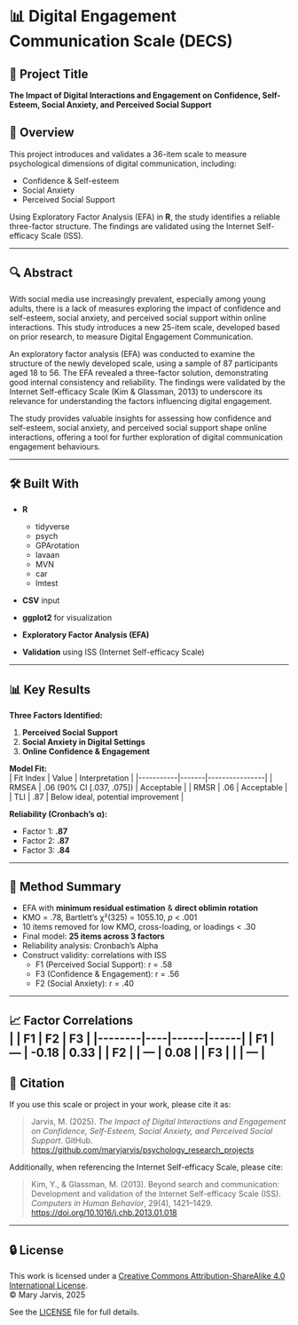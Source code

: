 # 📊 Digital Engagement Communication Scale (DECS)

## 🧠 Project Title  
**The Impact of Digital Interactions and Engagement on Confidence, Self-Esteem, Social Anxiety, and Perceived Social Support**

## 📘 Overview

This project introduces and validates a 36-item scale to measure psychological dimensions of digital communication, including:

- Confidence & Self-esteem  
- Social Anxiety  
- Perceived Social Support  

Using Exploratory Factor Analysis (EFA) in **R**, the study identifies a reliable three-factor structure. The findings are validated using the Internet Self-efficacy Scale (ISS).

---

## 🔍 Abstract

With social media use increasingly prevalent, especially among young adults, there is a lack of measures exploring the impact of confidence and self-esteem, social anxiety, and perceived social support within online interactions. This study introduces a new 25-item scale, developed based on prior research, to measure Digital Engagement Communication.

An exploratory factor analysis (EFA) was conducted to examine the structure of the newly developed scale, using a sample of 87 participants aged 18 to 56. The EFA revealed a three-factor solution, demonstrating good internal consistency and reliability. The findings were validated by the Internet Self-efficacy Scale (Kim & Glassman, 2013) to underscore its relevance for understanding the factors influencing digital engagement.

The study provides valuable insights for assessing how confidence and self-esteem, social anxiety, and perceived social support shape online interactions, offering a tool for further exploration of digital communication engagement behaviours.

---

## 🛠 Built With

- **R**
  - tidyverse  
  - psych  
  - GPArotation  
  - lavaan  
  - MVN  
  - car  
  - lmtest  

- **CSV** input
- **ggplot2** for visualization
- **Exploratory Factor Analysis (EFA)**
- **Validation** using ISS (Internet Self-efficacy Scale)

---

## 📊 Key Results  

**Three Factors Identified:**  
1. **Perceived Social Support**  
2. **Social Anxiety in Digital Settings**  
3. **Online Confidence & Engagement**  

**Model Fit:**  
| Fit Index | Value | Interpretation |
|-----------|-------|----------------|
| RMSEA | .06 (90% CI [.037, .075]) | Acceptable |
| RMSR | .06 | Acceptable |
| TLI | .87 | Below ideal, potential improvement |

**Reliability (Cronbach’s α):**  
- Factor 1: **.87**  
- Factor 2: **.87**  
- Factor 3: **.84**

---

## 🧪 Method Summary  
- EFA with **minimum residual estimation** & **direct oblimin rotation**  
- KMO = .78, Bartlett’s χ²(325) = 1055.10, *p* < .001  
- 10 items removed for low KMO, cross-loading, or loadings < .30  
- Final model: **25 items across 3 factors**  
- Reliability analysis: Cronbach’s Alpha  
- Construct validity: correlations with ISS  
  - F1 (Perceived Social Support): r = .58  
  - F3 (Confidence & Engagement): r = .56  
  - F2 (Social Anxiety): r = .40  

---

📈 Factor Correlations  
|        | F1 | F2   | F3   |
|--------|----|------|------|
| **F1** | —  | -0.18 | 0.33 |
| **F2** |    | —    | 0.08 |
| **F3** |    |      | —    |
---

## 📜 Citation

If you use this scale or project in your work, please cite it as:

> Jarvis, M. (2025). *The Impact of Digital Interactions and Engagement on Confidence, Self-Esteem, Social Anxiety, and Perceived Social Support*. GitHub. https://github.com/maryjarvis/psychology_research_projects

Additionally, when referencing the Internet Self-efficacy Scale, please cite:

> Kim, Y., & Glassman, M. (2013). Beyond search and communication: Development and validation of the Internet Self-efficacy Scale (ISS). *Computers in Human Behavior*, 29(4), 1421–1429. https://doi.org/10.1016/j.chb.2013.01.018

---

## 🔒 License

This work is licensed under a [Creative Commons Attribution-ShareAlike 4.0 International License](https://creativecommons.org/licenses/by-sa/4.0/).  
© Mary Jarvis, 2025

See the [LICENSE](LICENSE) file for full details.


